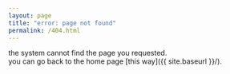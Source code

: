 ```yaml
---
layout: page
title: "error: page not found"
permalink: /404.html
---
```


the system cannot find the page you requested.  
you can go back to the home page [this way]({{ site.baseurl }}/).
